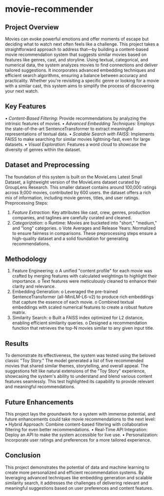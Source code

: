 # movie-recommender

## Project Overview
Movies can evoke powerful emotions and offer moments of escape but deciding what to watch next often feels like a challenge. This project takes a straightforward approach to address that—by building a content-based movie recommendation system that suggests similar movies based on features like genres, cast, and storyline.
Using textual, categorical, and numerical data, the system analyzes movies to find connections and deliver tailored suggestions. It incorporates advanced embedding techniques and efficient search algorithms, ensuring a balance between accuracy and practicality. Whether you're revisiting a specific genre or looking for a movie with a similar cast, this system aims to simplify the process of discovering your next watch.

## Key Features
•	*Content-Based Filtering*: Provide recommendations by analyzing the intrinsic features of movies.
•	*Advanced Embedding Techniques*: Employs the state-of-the-art SentenceTransformer to extract meaningful representations of textual data.
•	*Scalable Search with FAISS*: Implements FAISS to make searching for similar movies lightning-fast, even for large datasets.
•	*Visual Exploration*: Features a word cloud to showcase the diversity of genres within the dataset.

## Dataset and Preprocessing
The foundation of this system is built on the MovieLens Latest Small Dataset, a lightweight version of the MovieLens dataset curated by GroupLens Research. This smaller dataset contains around 100,000 ratings across 9,000 movies, contributed by 600 users. the dataset offers a rich mix of information, including movie genres, titles, and user ratings.
Preprocessing Steps:
1.	*Feature Extraction*: Key attributes like cast, crew, genres, production companies, and taglines are carefully curated and cleaned.
2.	*Categorization*:
    o	Runtime: Movies are bucketed into "short," "medium," and "long" categories.
    o	Vote Averages and Release Years: Normalized to ensure fairness in comparisons.
These preprocessing steps ensure a high-quality dataset and a solid foundation for generating recommendations.

## Methodology
1.	Feature Engineering:
    o	A unified "content profile" for each movie was crafted by merging features with calculated weightings to highlight their importance.
    o	Text features were meticulously cleaned to enhance their clarity and relevance.
2.	Embedding Generation:
    o	Leveraged the pre-trained SentenceTransformer (all-MiniLM-L6-v2) to produce rich embeddings that capture the essence of each movie.
    o	Combined textual embeddings with scaled numerical features to create a robust feature matrix.
3.	Similarity Search:
    o	Built a FAISS index optimized for L2 distance, enabling efficient similarity queries.
    o	Designed a recommendation function that retrieves the top-N movies similar to any given input title.

## Results
To demonstrate its effectiveness, the system was tested using the beloved classic "Toy Story." The model generated a list of five recommended movies that shared similar themes, storytelling, and overall appeal. The suggestions felt like natural extensions of the "Toy Story" experience, showcasing the system's ability to understand and blend various content features seamlessly. This test highlighted its capability to provide relevant and meaningful recommendations.

## Future Enhancements
This project lays the groundwork for a system with immense potential, and future enhancements could take movie recommendations to the next level:
•	Hybrid Approach: Combine content-based filtering with collaborative filtering for even better recommendations.
•	Real-Time API Integration: Deploy an API to make the system accessible for live use.
•	Personalization: Incorporate user ratings and preferences for a more tailored experience.

## Conclusion
This project demonstrates the potential of data and machine learning to create more personalized and efficient recommendation systems. By leveraging advanced techniques like embedding generation and scalable similarity search, it addresses the challenges of delivering relevant and meaningful suggestions based on user preferences and content features.

